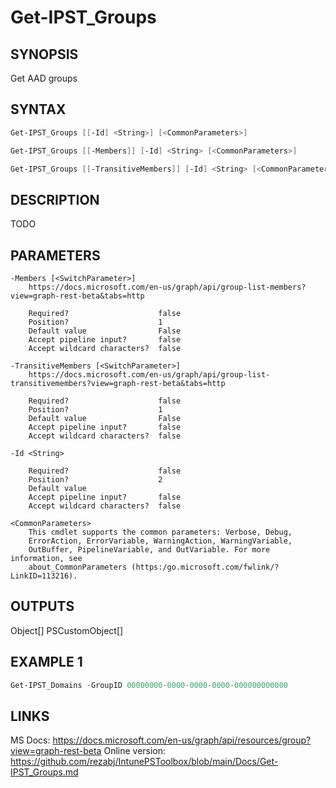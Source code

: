 ﻿# Get-IPST_Groups

## SYNOPSIS 
Get AAD groups

## SYNTAX
```Powershell
Get-IPST_Groups [[-Id] <String>] [<CommonParameters>]

Get-IPST_Groups [[-Members]] [-Id] <String> [<CommonParameters>]

Get-IPST_Groups [[-TransitiveMembers]] [-Id] <String> [<CommonParameters>]
```
## DESCRIPTION
TODO
## PARAMETERS

    -Members [<SwitchParameter>]
        https://docs.microsoft.com/en-us/graph/api/group-list-members?view=graph-rest-beta&tabs=http
        
        Required?                    false
        Position?                    1
        Default value                False
        Accept pipeline input?       false
        Accept wildcard characters?  false
        
    -TransitiveMembers [<SwitchParameter>]
        https://docs.microsoft.com/en-us/graph/api/group-list-transitivemembers?view=graph-rest-beta&tabs=http
        
        Required?                    false
        Position?                    1
        Default value                False
        Accept pipeline input?       false
        Accept wildcard characters?  false
        
    -Id <String>
        
        Required?                    false
        Position?                    2
        Default value                
        Accept pipeline input?       false
        Accept wildcard characters?  false
        
    <CommonParameters>
        This cmdlet supports the common parameters: Verbose, Debug,
        ErrorAction, ErrorVariable, WarningAction, WarningVariable,
        OutBuffer, PipelineVariable, and OutVariable. For more information, see 
        about_CommonParameters (https:/go.microsoft.com/fwlink/?LinkID=113216). 
    




## OUTPUTS
Object[]
PSCustomObject[]
## EXAMPLE 1
```Powershell
Get-IPST_Domains -GroupID 00000000-0000-0000-0000-000000000000
```
## LINKS 
MS Docs: https://docs.microsoft.com/en-us/graph/api/resources/group?view=graph-rest-beta
Online version: https://github.com/rezabj/IntunePSToolbox/blob/main/Docs/Get-IPST_Groups.md

